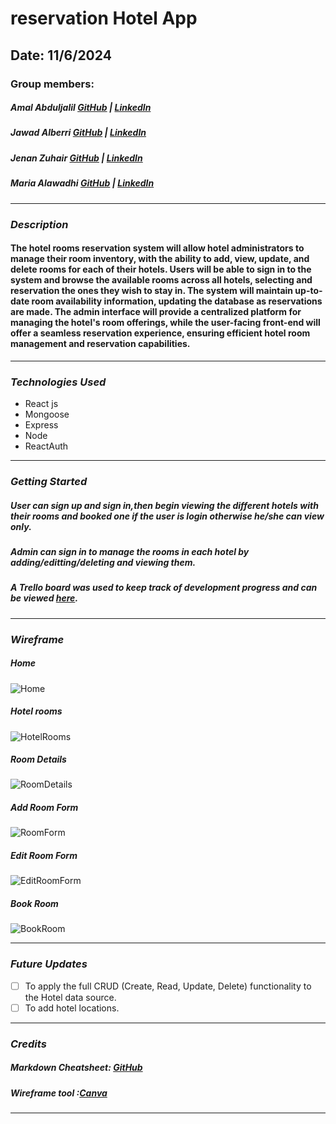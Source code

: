 # reservation Hotel App

## Date: 11/6/2024

### Group members:

##### Amal Abduljalil [GitHub](https://github.com/Amal229) | [LinkedIn](https://www.linkedin.com/in/amalabduljalil/)

##### Jawad Alberri [GitHub](https://github.com/jawadbri) | [LinkedIn](https://www.linkedin.com/in/jawadalberri/)

##### Jenan Zuhair [GitHub](https://github.com/jenanZ56) | [LinkedIn](https://www.linkedin.com/in/jenan-zuhair/)

##### Maria Alawadhi [GitHub](https://github.com/maria0alawadhi) | [LinkedIn](https://www.linkedin.com/in/marya-alawadhi/)

---

### **_Description_**

#### The hotel rooms reservation system will allow hotel administrators to manage their room inventory, with the ability to add, view, update, and delete rooms for each of their hotels. Users will be able to sign in to the system and browse the available rooms across all hotels, selecting and reservation the ones they wish to stay in. The system will maintain up-to-date room availability information, updating the database as reservations are made. The admin interface will provide a centralized platform for managing the hotel's room offerings, while the user-facing front-end will offer a seamless reservation experience, ensuring efficient hotel room management and reservation capabilities.

---

### **_Technologies Used_**

- React js
- Mongoose
- Express
- Node
- ReactAuth

---

### **_Getting Started_**

##### User can sign up and sign in,then begin viewing the different hotels with their rooms and booked one if the user is login otherwise he/she can view only.

##### Admin can sign in to manage the rooms in each hotel by adding/editting/deleting and viewing them.

##### A Trello board was used to keep track of development progress and can be viewed [here](https://trello.com/b/EUQNvHfp/hotel-project).

---

### **_Wireframe_**

##### Home

![Home](https://github.com/maria0alawadhi/Hotel-Project/assets/129513991/c8645078-761a-4545-9c29-8374e51a5986)

##### Hotel rooms

![HotelRooms](https://github.com/maria0alawadhi/Hotel-Project/assets/129513991/86b2b5c6-c636-48f5-a91c-ecb03f69eb65)

##### Room Details

![RoomDetails](https://github.com/maria0alawadhi/Hotel-Project/assets/129513991/46f16237-6ad3-4dc3-b9fc-d52e5d7e9c9e)

##### Add Room Form

![RoomForm](https://github.com/maria0alawadhi/Hotel-Project/assets/129513991/82cf5f92-9cf3-4319-ba44-dc34994e0d11)

##### Edit Room Form

![EditRoomForm](https://github.com/maria0alawadhi/Hotel-Project/assets/129513991/d1dd2762-68a5-4c92-93fe-ed256b1c0925)

##### Book Room

![BookRoom](https://github.com/maria0alawadhi/Hotel-Project/assets/129513991/617b496b-5de6-4e7f-b21a-c505a87f9f73)

---

### **_Future Updates_**

- [ ] To apply the full CRUD (Create, Read, Update, Delete) functionality to the Hotel data source.
- [ ] To add hotel locations.

---

### **_Credits_**

##### Markdown Cheatsheet: [GitHub](https://guides.github.com/pdfs/markdown-cheatsheet-online.pdf)

##### Wireframe tool :[Canva](https://www.canva.com/design/DAGHv_MDYms/fFag0wkMM5e852P4dCjePg/edit?utm_content=DAGHv_MDYms&utm_campaign=designshare&utm_medium=link2&utm_source=sharebutton)

---
